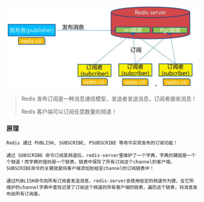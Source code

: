 <img src="发布订阅.assets/image-20201015212425807.png" alt="image-20201015212425807" style="zoom:67%;" />

> Redis 发布订阅是一种消息通信模型，发送者发送消息，订阅者接收消息！
>
> Redis 客户端可以订阅任意数量的频道！

### 原理

```shell
Redis 通过 PUBLISH, SUBSCRIBE, PSUBSCRIBE 等命令实现发布的订阅功能！

通过 SUBSCRIBE 命令订阅某频道后，redis-server里维护了一个字典，字典的键就是一个个频道！而字典的值则是一个链表，链表中保存了所有订阅这个channel的客户端，SUBSCRIBE命令的关键就是将客户端添加到给定channel的订阅链表中！

通过PUBLISH命令向所有订阅者发送消息，redis-server会使用给定的频道作为键，在它所维护的channel字典中查找记录了订阅这个频道的所有客户端的链表，遍历这个链表，将消息发布给所有订阅者。
```

